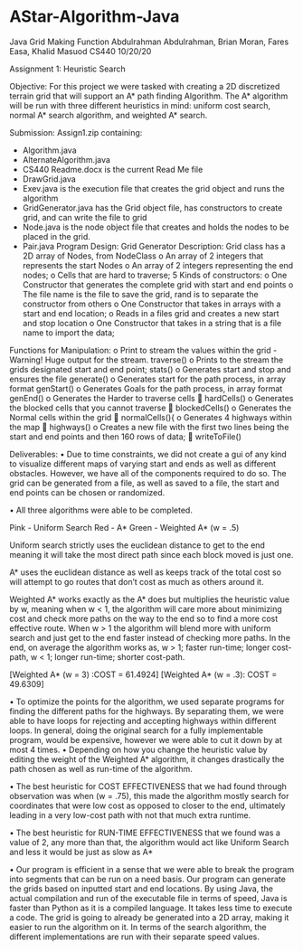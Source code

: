 # AStar-Algorithm-Java
 Java Grid Making Function
Abdulrahman Abdulrahman, Brian Moran, Fares Easa, Khalid Masuod
CS440
10/20/20

Assignment 1: Heuristic Search

Objective: For this project we were tasked with creating a 2D discretized terrain grid that will support an A* path finding Algorithm. The A* algorithm will be run with three different heuristics in mind: uniform cost search, normal A* search algorithm, and weighted A* search.


Submission:
	Assign1.zip containing:
-	Algorithm.java
-	AlternateAlgorithm.java
-	CS440 Readme.docx is the current Read Me file
-	DrawGrid.java
-	Exev.java is the execution file that creates the grid object and runs the algorithm
-	GridGenerator.java has the Grid object file, has constructors to create grid, and can write the file to grid
-	Node.java is the node object file that creates and holds the nodes to be placed in the grid.
-	Pair.java
Program Design:
	Grid Generator Description:
  Grid class has a 2D array of Nodes, from NodeClass
o	An array of 2 integers that represents the start Nodes
o	An array of 2 integers representing the end nodes;
o	Cells that are hard to traverse;
 5 Kinds of constructors:
o	One Constructor that generates the complete grid with start and end points
o	The file name is the file to save the grid, rand is to separate the constructor from others
o	One Constructor that takes in arrays with a start and end location;
o	Reads in a files grid and creates a new start and stop location
o	One Constructor that takes in a string that is a file name to import the data;
  


Functions for Manipulation:
o	Print to stream the values within the grid - Warning! Huge output for the stream.
traverse()
o	Prints to the stream the grids designated start and end point;
stats()
o	Generates start and stop and ensures the file 
generate()
o	Generates start for the path process, in array format
genStart()
o	Generates Goals for the path process, in array format
genEnd()
o	Generates the Harder to traverse cells
	hardCells()
o	Generates the blocked cells that you cannot traverse
	blockedCells()
o	Generates the Normal cells within the grid
	normalCells(){
o	Generates 4 highways within the map
	highways()
o	Creates a new file with the first two lines being the start and end points and then 160 rows of data;
	writeToFile()


Deliverables:
•	Due to time constraints, we did not create a gui of any kind to visualize different maps of varying start and ends as well as different obstacles. However, we have all of the components required to do so. The grid can be generated from a file, as well as saved to a file, the start and end points can be chosen or randomized.

•	All three algorithms were able to be completed.
 
Pink - Uniform Search
Red - A*
Green - Weighted A* (w = .5)

Uniform search strictly uses the euclidean distance to get to the end meaning it will take the most direct path since each block moved is just one. 

A* uses the euclidean distance as well as keeps track of the total cost so will attempt to go routes that don’t cost as much as others around it.

Weighted A* works exactly as the A* does but multiplies the heuristic value by w, meaning when w < 1, the algorithm will care more about minimizing cost and check more paths on the way to the end so to find a more cost effective route.
When w > 1 the algorithm will blend more with uniform search and just get to the end faster instead of checking more paths. In the end, on average the algorithm works as, w > 1; faster run-time; longer cost-path, w < 1; longer run-time; shorter cost-path.
  
[Weighted A* (w = 3) :COST = 61.4924]          [Weighted A* (w = .3): COST = 49.6309]

•	To optimize the points for the algorithm, we used separate programs for finding the different paths for the highways. By separating them, we were able to have loops for rejecting and accepting highways within different loops. In general, doing the original search for a fully implementable program, would be expensive, however we were able to cut it down by at most 4 times.
•	Depending on how you change the heuristic value by editing the weight of the Weighted A* algorithm, it changes drastically the path chosen as well as run-time of the algorithm.

•	The best heuristic for COST EFFECTIVENESS that we had found through observation was when (w = .75), this made the algorithm mostly search for coordinates that were low cost as opposed to closer to the end, ultimately leading in a very low-cost path with not that much extra runtime.

•	The best heuristic for RUN-TIME EFFECTIVENESS that we found was a value of 2, any more than that, the algorithm would act like Uniform Search and less it would be just as slow as A*

•	Our program is efficient in a sense that we were able to break the program into segments that can be run on a need basis. Our program can generate the grids based on inputted start and end locations. By using Java, the actual compilation and run of the executable file in terms of speed, Java is faster than Python as it is a compiled language. It takes less time to execute a code. The grid is going to already be generated into a 2D array, making it easier to run the algorithm on it. In terms of the search algorithm, the different implementations are run with their separate speed values.


